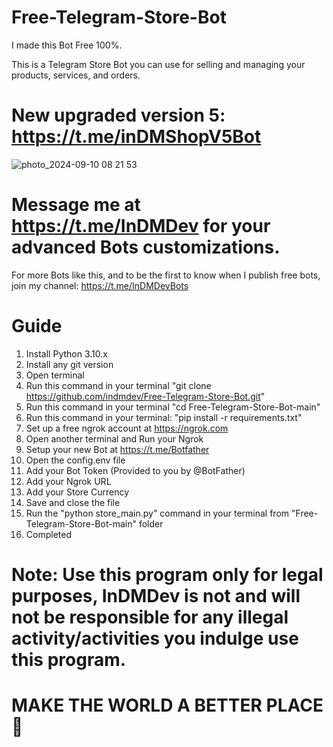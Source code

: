 # Free-Telegram-Store-Bot
I made this Bot Free 100%.

This is a Telegram Store Bot you can use for selling and managing your products, services, and orders.


# New upgraded version 5: https://t.me/inDMShopV5Bot


![photo_2024-09-10 08 21 53](https://github.com/user-attachments/assets/403332236-3e5a2c25-3e6b-4b02-a975-2f671940e7f9)


# Message me at https://t.me/InDMDev for your advanced Bots customizations.


For more Bots like this, and to be the first to know when I publish free bots, join my channel: https://t.me/InDMDevBots


# Guide
1. Install Python 3.10.x
2. Install any git version
3. Open terminal
4. Run this command in your terminal "git clone https://github.com/indmdev/Free-Telegram-Store-Bot.git"
5. Run this command in your terminal "cd Free-Telegram-Store-Bot-main"
6. Run this command in your terminal: "pip install -r requirements.txt"
7. Set up a free ngrok account at https://ngrok.com
8. Open another terminal and Run your Ngrok
9. Setup your new Bot at https://t.me/Botfather
10. Open the config.env file
11. Add your Bot Token (Provided to you by @BotFather)
12. Add your Ngrok URL
13. Add your Store Currency
14. Save and close the file
16. Run the "python store_main.py" command in your terminal from "Free-Telegram-Store-Bot-main" folder
17. Completed


# Note: Use this program only for legal purposes, InDMDev is not and will not be responsible for any illegal activity/activities you indulge use this program.

# MAKE THE WORLD A BETTER PLACE 🙏
